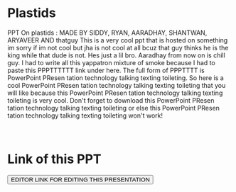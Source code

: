 # Plastids
PPT On plastids : MADE BY SIDDY, RYAN, AARADHAY, SHANTWAN, ARYAVEER AND thatguy
This is a very cool ppt that is hosted on something im sorry if im not cool but jha is not cool at all bcuz that guy thinks he is the king while that dude is not. Hes just a lil bro. Aaradhay from now on is chill guy. I had to write all this yappatron mixture of smoke because I had to paste this PPPTTTTTT link under here. The full form of PPPTTTT is PowerPoint PResen tation technology talking texting toileting. So here is a cool PowerPoint PResen tation technology talking texting toileting that you will like because this PowerPoint PResen tation technology talking texting toileting is very cool. Don't forget to download this PowerPoint PResen tation technology talking texting toileting or else this PowerPoint PResen tation technology talking texting toileting won't work!
<br><br><br>
# Link of this PPT
<button onclick="https://1drv.ms/p/c/53A2C355F768211D/Ee6p5yyy3KJHugirm_f33V0BEjeAhw4rl8J8fLRulCoR3Q?e=qcIyH0">EDITOR LINK FOR EDITING THIS PRESENTATION</button>
